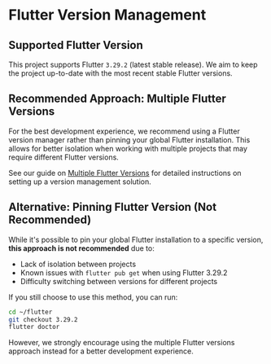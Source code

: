# Flutter Version Management

## Supported Flutter Version

This project supports Flutter `3.29.2` (latest stable release). We aim to keep the project up-to-date with the most recent stable Flutter versions.

## Recommended Approach: Multiple Flutter Versions

For the best development experience, we recommend using a Flutter version manager rather than pinning your global Flutter installation. This allows for better isolation when working with multiple projects that may require different Flutter versions.

See our guide on [Multiple Flutter Versions](MULTIPLE_FLUTTER_VERSIONS.md) for detailed instructions on setting up a version management solution.

## Alternative: Pinning Flutter Version (Not Recommended)

While it's possible to pin your global Flutter installation to a specific version, **this approach is not recommended** due to:

- Lack of isolation between projects
- Known issues with `flutter pub get` when using Flutter 3.29.2
- Difficulty switching between versions for different projects

If you still choose to use this method, you can run:

```bash
cd ~/flutter
git checkout 3.29.2
flutter doctor
```

However, we strongly encourage using the multiple Flutter versions approach instead for a better development experience.
